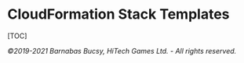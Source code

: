 # **CloudFormation Stack Templates**

[TOC]

_©2019-2021 Barnabas Bucsy, HiTech Games Ltd. - All rights reserved._
